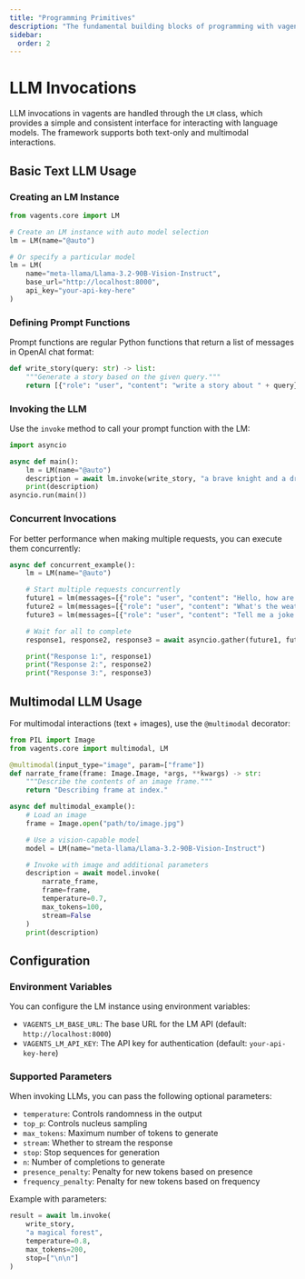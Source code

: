 ```yaml
---
title: "Programming Primitives"
description: "The fundamental building blocks of programming with vagents."
sidebar:
  order: 2
---
```


# LLM Invocations

LLM invocations in vagents are handled through the `LM` class, which provides a simple and consistent interface for interacting with language models. The framework supports both text-only and multimodal interactions.

## Basic Text LLM Usage

### Creating an LM Instance

```python
from vagents.core import LM

# Create an LM instance with auto model selection
lm = LM(name="@auto")

# Or specify a particular model
lm = LM(
    name="meta-llama/Llama-3.2-90B-Vision-Instruct",
    base_url="http://localhost:8000",
    api_key="your-api-key-here"
)
```

### Defining Prompt Functions

Prompt functions are regular Python functions that return a list of messages in OpenAI chat format:

```python
def write_story(query: str) -> list:
    """Generate a story based on the given query."""
    return [{"role": "user", "content": "write a story about " + query}]
```

### Invoking the LLM

Use the `invoke` method to call your prompt function with the LM:

```python
import asyncio

async def main():
    lm = LM(name="@auto")
    description = await lm.invoke(write_story, "a brave knight and a dragon")
    print(description)
asyncio.run(main())
```

### Concurrent Invocations

For better performance when making multiple requests, you can execute them concurrently:

```python
async def concurrent_example():
    lm = LM(name="@auto")

    # Start multiple requests concurrently
    future1 = lm(messages=[{"role": "user", "content": "Hello, how are you? in one word"}])
    future2 = lm(messages=[{"role": "user", "content": "What's the weather like? in one word"}])
    future3 = lm(messages=[{"role": "user", "content": "Tell me a joke in one word"}])

    # Wait for all to complete
    response1, response2, response3 = await asyncio.gather(future1, future2, future3)

    print("Response 1:", response1)
    print("Response 2:", response2)
    print("Response 3:", response3)
```

## Multimodal LLM Usage

For multimodal interactions (text + images), use the `@multimodal` decorator:

```python
from PIL import Image
from vagents.core import multimodal, LM

@multimodal(input_type="image", param=["frame"])
def narrate_frame(frame: Image.Image, *args, **kwargs) -> str:
    """Describe the contents of an image frame."""
    return "Describing frame at index."

async def multimodal_example():
    # Load an image
    frame = Image.open("path/to/image.jpg")

    # Use a vision-capable model
    model = LM(name="meta-llama/Llama-3.2-90B-Vision-Instruct")

    # Invoke with image and additional parameters
    description = await model.invoke(
        narrate_frame,
        frame=frame,
        temperature=0.7,
        max_tokens=100,
        stream=False
    )
    print(description)
```

## Configuration

### Environment Variables

You can configure the LM instance using environment variables:

- `VAGENTS_LM_BASE_URL`: The base URL for the LM API (default: `http://localhost:8000`)
- `VAGENTS_LM_API_KEY`: The API key for authentication (default: `your-api-key-here`)

### Supported Parameters

When invoking LLMs, you can pass the following optional parameters:

- `temperature`: Controls randomness in the output
- `top_p`: Controls nucleus sampling
- `max_tokens`: Maximum number of tokens to generate
- `stream`: Whether to stream the response
- `stop`: Stop sequences for generation
- `n`: Number of completions to generate
- `presence_penalty`: Penalty for new tokens based on presence
- `frequency_penalty`: Penalty for new tokens based on frequency

Example with parameters:

```python
result = await lm.invoke(
    write_story,
    "a magical forest",
    temperature=0.8,
    max_tokens=200,
    stop=["\n\n"]
)
```
